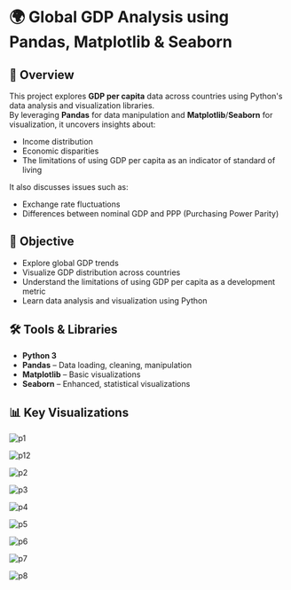 # 🌍 Global GDP Analysis using Pandas, Matplotlib & Seaborn

## 📌 Overview

This project explores **GDP per capita** data across countries using Python's data analysis and visualization libraries.  
By leveraging **Pandas** for data manipulation and **Matplotlib**/**Seaborn** for visualization, it uncovers insights about:

- Income distribution
- Economic disparities
- The limitations of using GDP per capita as an indicator of standard of living

It also discusses issues such as:

- Exchange rate fluctuations
- Differences between nominal GDP and PPP (Purchasing Power Parity)


## 🧠 Objective
- Explore global GDP trends
- Visualize GDP distribution across countries
- Understand the limitations of using GDP per capita as a development metric
- Learn data analysis and visualization using Python

## 🛠️ Tools & Libraries
- **Python 3**
- **Pandas** – Data loading, cleaning, manipulation
- **Matplotlib** – Basic visualizations
- **Seaborn** – Enhanced, statistical visualizations

## 📊 Key Visualizations

![p1](https://github.com/user-attachments/assets/5946340f-8c90-4ccc-9462-982903bc8a56)

![p12](https://github.com/user-attachments/assets/801b331b-e6d5-4318-b010-62eb64c7160e)

![p2](https://github.com/user-attachments/assets/9226fcb1-92f1-4d7c-9022-b9b6ed892331)


![p3](https://github.com/user-attachments/assets/cf47aefa-7ebb-45e4-a933-5013da773f94)



![p4](https://github.com/user-attachments/assets/3d826b56-98de-4fd3-87e7-accee045f152)


![p5](https://github.com/user-attachments/assets/0fd7fbb5-d2c4-40b0-a590-9f5253bcc928)


![p6](https://github.com/user-attachments/assets/8755405d-70e9-4489-960b-cc779539b0eb)


![p7](https://github.com/user-attachments/assets/6845b6dc-d07b-4c5a-885f-8fed7d36f1b1)


![p8](https://github.com/user-attachments/assets/5791adf6-4c6c-4609-8973-cb755ba28c0b)
